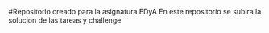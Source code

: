 #Repositorio creado para la asignatura EDyA
En este repositorio se subira la solucion de las tareas y challenge 